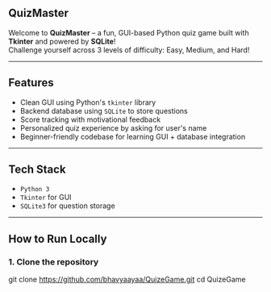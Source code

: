 ## QuizMaster 

Welcome to **QuizMaster** – a fun, GUI-based Python quiz game built with **Tkinter** and powered by **SQLite**!  
Challenge yourself across 3 levels of difficulty: Easy, Medium, and Hard!

---

##  Features

-  Clean GUI using Python's `tkinter` library
-  Backend database using `SQLite` to store questions
-  Score tracking with motivational feedback
-  Personalized quiz experience by asking for user's name
-  Beginner-friendly codebase for learning GUI + database integration

---

##  Tech Stack

- `Python 3`
- `Tkinter` for GUI
- `SQLite3` for question storage

---

##  How to Run Locally

### 1. Clone the repository

git clone https://github.com/bhavyaayaa/QuizeGame.git
cd QuizeGame
